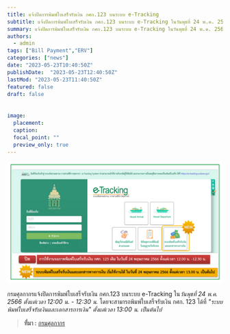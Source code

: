```yaml
---
title: แจ้งปิดการพิมพ์ใบเสร็จรับเงิน กศก.123 บนระบบ e-Tracking 
subtitle: แจ้งปิดการพิมพ์ใบเสร็จรับเงิน กศก.123 บนระบบ e-Tracking ในวันพุธที่ 24 พ.ค. 2566 ตั้งแต่เวลา 12:00 น. - 12:30 น. โดยจะสามารถพิมพ์ใบเสร็จรับเงิน กศก. 123 ได้ที่ "ระบบพิมพ์ใบเสร็จรับเงินและเอกสารการเงิน" ตั้งแต่เวลา 13:00 น. เป็นต้นไป
summary: แจ้งปิดการพิมพ์ใบเสร็จรับเงิน กศก.123 บนระบบ e-Tracking ในวันพุธที่ 24 พ.ค. 2566 ตั้งแต่เวลา 12:00 น. - 12:30 น. โดยจะสามารถพิมพ์ใบเสร็จรับเงิน กศก. 123 ได้ที่ "ระบบพิมพ์ใบเสร็จรับเงินและเอกสารการเงิน" ตั้งแต่เวลา 13:00 น. เป็นต้นไป
authors: 
  - admin
tags: ["Bill Payment","ERV"]
categories: ["news"]
date: "2023-05-23T10:40:50Z"
publishDate:  "2023-05-23T12:40:50Z"
lastMod: "2023-05-23T11:40:50Z"
featured: false
draft: false


image:
  placement:
  caption:
  focal_point: ""
  preview_only: true
---
```




![](featured.png)


กรมศุลกากรแจ้งปิดการพิมพ์ใบเสร็จรับเงิน กศก.123 บนระบบ e-Tracking ใน*วันพุธที่ 24 พ.ค. 2566 ตั้งแต่เวลา 12:00 น. - 12:30 น.* โดยจะสามารถพิมพ์ใบเสร็จรับเงิน กศก. 123 ได้ที่ *"ระบบพิมพ์ใบเสร็จรับเงินและเอกสารการเงิน" ตั้งแต่เวลา 13:00 น. เป็นต้นไป*




> **ที่มา :** [กรมศุลกากร](https://www.customs.go.th/cont_strc_simple_with_date.php?current_id=14232932414b505e4f464b4a464b4c)

